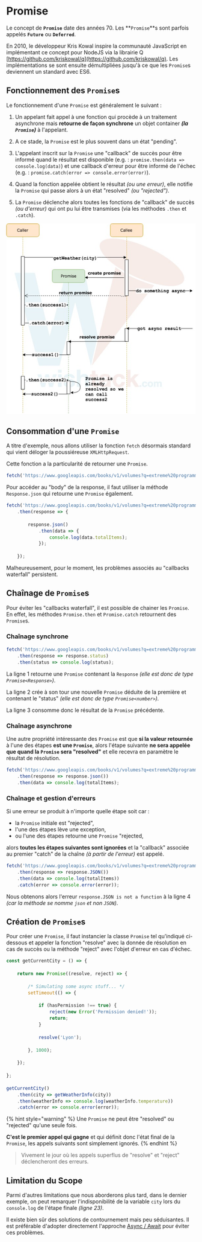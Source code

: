 # Promise

Le concept de **`Promise`** date des années 70. Les **`Promise`**s sont parfois appelés **`Future`** ou **`Deferred`**.

En 2010, le développeur Kris Kowal inspire la communauté JavaScript en implémentant ce concept pour NodeJS via la librairie Q [https://github.com/kriskowal/q](https://github.com/kriskowal/q). Les implémentations se sont ensuite démultipliées jusqu'à ce que les `Promise`s deviennent un standard avec ES6.

## Fonctionnement des `Promise`s

Le fonctionnement d'une `Promise` est généralement le suivant :

1. Un appelant fait appel à une fonction qui procède à un traitement asynchrone mais **retourne de façon synchrone** un objet container _**\(la `Promise`\)**_ à l'appelant.

2. A ce stade, la `Promise` est le plus souvent dans un état "pending".

3. L'appelant inscrit sur la `Promise` une "callback" de succès pour être informé quand le résultat est disponible \(e.g. : `promise.then(data => console.log(data)`\) et une callback d'erreur pour être informé de l'échec \(e.g. : `promise.catch(error => console.error(error)`\).

4. Quand la fonction appelée obtient le résultat _\(ou une erreur\)_, elle notifie la `Promise` qui passe alors à un état "resolved" _\(ou "rejected"\)_.

5. La `Promise` déclenche alors toutes les fonctions de "callback" de succès _\(ou d'erreur\)_ qui ont pu lui être transmises \(via les méthodes `.then` et `.catch`\).

![How Promise works](../../.gitbook/assets/promise.jpg)

## Consommation d'une `Promise`

A titre d'exemple, nous allons utiliser la fonction `fetch` désormais standard qui vient déloger la poussiéreuse `XMLHttpRequest`.

Cette fonction a la particularité de retourner une `Promise`.

```typescript
fetch('https://www.googleapis.com/books/v1/volumes?q=extreme%20programming')
```

Pour accéder au "body" de la response, il faut utiliser la méthode `Response.json` qui retourne une `Promise` également.

```typescript
fetch('https://www.googleapis.com/books/v1/volumes?q=extreme%20programming')
    .then(response => {
        
        response.json()
            .then(data => {
                console.log(data.totalItems);
            });
        
    });
```

Malheureusement, pour le moment, les problèmes associés au "callbacks waterfall" persistent.

## Chaînage de `Promise`s

Pour éviter les "callbacks waterfall", il est possible de chainer les `Promise`. En effet, les méthodes `Promise.then` et `Promise.catch` retournent des `Promise`s.

### Chaînage synchrone

```typescript
fetch('https://www.googleapis.com/books/v1/volumes?q=extreme%20programming')
    .then(response => response.status)
    .then(status => console.log(status);
```

La ligne 1 retourne une `Promise` contenant la `Response` _\(elle est donc de type `Promise<Response>`\)_.

La ligne 2 crée à son tour une nouvelle `Promise` déduite de la première et contenant le "status" _\(elle est donc de type `Promise<number>`\)._

La ligne 3 consomme donc le résultat de la `Promise` précédente.

### Chaînage asynchrone

Une autre propriété intéressante des `Promise` est que **si la valeur retournée** à l'une des étapes **est une `Promise`**, alors l'étape suivante **ne sera appelée que quand la `Promise` sera "resolved"** et elle recevra en paramètre le résultat de résolution.

```typescript
fetch('https://www.googleapis.com/books/v1/volumes?q=extreme%20programming')
    .then(response => response.json())
    .then(data => console.log(totalItems);
```

### Chaînage et gestion d'erreurs

Si une erreur se produit à n'importe quelle étape soit car :

* la `Promise` initiale est "rejected",
* l'une des étapes lève une exception,
* ou l'une des étapes retourne une `Promise` "rejected,

alors **toutes les étapes suivantes sont ignorées** et la "callback" associée au premier "catch" de la chaîne _\(à partir de l'erreur\)_ est appelé.

```typescript
fetch('https://www.googleapis.com/books/v1/volumes?q=extreme%20programming')
    .then(response => response.JSON())
    .then(data => console.log(totalItems))
    .catch(error => console.error(error));
```

Nous obtenons alors l'erreur `response.JSON is not a function` à la ligne 4 _\(car la méthode se nomme `json` et non `JSON`\)_.

## Création de `Promise`s

Pour créer une `Promise`, il faut instancier la classe `Promise` tel qu'indiqué ci-dessous et appeler la fonction "resolve" avec la donnée de résolution en cas de succès ou la méthode "reject" avec l'objet d'erreur en cas d'échec.

```typescript
const getCurrentCity = () => {

    return new Promise((resolve, reject) => {
    
        /* Simulating some async stuff... */
        setTimeout(() => {
        
            if (hasPermission !== true) {
                reject(new Error('Permission denied!'));
                return;
            }
            
            resolve('Lyon');
        
        }, 1000);
    
    });

};

getCurrentCity()
    .then(city => getWeatherInfo(city))
    .then(weatherInfo => console.log(weatherInfo.temperature))
    .catch(error => console.error(error));
```

{% hint style="warning" %}
Une `Promise` ne peut être "resolved" ou "rejected" qu'une seule fois.

**C'est le premier appel qui gagne** et qui définit donc l'état final de la `Promise`, les appels suivants sont simplement ignorés.
{% endhint %}

> Vivement le jour où les appels superflus de "resolve" et "reject" déclencheront des erreurs.

## Limitation du Scope

Parmi d'autres limitations que nous aborderons plus tard, dans le dernier exemple, on peut remarquer l'indisponibilité de la variable `city` lors du `console.log` de l'étape finale _\(ligne 23\)_.

Il existe bien sûr des solutions de contournement mais peu séduisantes. Il est préférable d'adopter directement l'approche [Async / Await](async-await.md) pour éviter ces problèmes.

